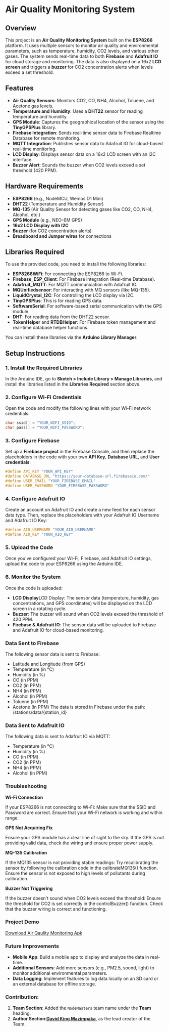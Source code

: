 # Air Quality Monitoring System

## Overview
This project is an **Air Quality Monitoring System** built on the **ESP8266** platform. It uses multiple sensors to monitor air quality and environmental parameters, such as temperature, humidity, CO2 levels, and various other gases. The system sends real-time data to both **Firebase** and **Adafruit IO** for cloud storage and monitoring. The data is also displayed on a 16x2 **LCD screen** and triggers a **buzzer** for CO2 concentration alerts when levels exceed a set threshold.

## Features
- **Air Quality Sensors**: Monitors CO2, CO, NH4, Alcohol, Toluene, and Acetone gas levels.
- **Temperature and Humidity**: Uses a **DHT22** sensor for reading temperature and humidity.
- **GPS Module**: Captures the geographical location of the sensor using the **TinyGPSPlus** library.
- **Firebase Integration**: Sends real-time sensor data to Firebase Realtime Database for remote monitoring.
- **MQTT Integration**: Publishes sensor data to Adafruit IO for cloud-based real-time monitoring.
- **LCD Display**: Displays sensor data on a 16x2 LCD screen with an I2C interface.
- **Buzzer Alert**: Sounds the buzzer when CO2 levels exceed a set threshold (420 PPM).

## Hardware Requirements
- **ESP8266** (e.g., NodeMCU, Wemos D1 Mini)
- **DHT22** (Temperature and Humidity Sensor)
- **MQ-135** (Air Quality Sensor for detecting gases like CO2, CO, NH4, Alcohol, etc.)
- **GPS Module** (e.g., NEO-6M GPS)
- **16x2 LCD Display with I2C**
- **Buzzer** (for CO2 concentration alerts)
- **Breadboard and Jumper wires** for connections

## Libraries Required
To use the provided code, you need to install the following libraries:
- **ESP8266WiFi**: For connecting the ESP8266 to Wi-Fi.
- **Firebase_ESP_Client**: For Firebase integration (Real-time Database).
- **Adafruit_MQTT**: For MQTT communication with Adafruit IO.
- **MQUnifiedsensor**: For interacting with MQ sensors (like MQ-135).
- **LiquidCrystal_I2C**: For controlling the LCD display via I2C.
- **TinyGPSPlus**: This is for reading GPS data.
- **SoftwareSerial**: For software-based serial communication with the GPS module.
- **DHT**: For reading data from the DHT22 sensor.
- **TokenHelper** and **RTDBHelper**: For Firebase token management and real-time database helper functions.

You can install these libraries via the **Arduino Library Manager**.

## Setup Instructions

### 1. Install the Required Libraries
In the Arduino IDE, go to **Sketch > Include Library > Manage Libraries**, and install the libraries listed in the **Libraries Required** section above.

### 2. Configure Wi-Fi Credentials
Open the code and modify the following lines with your Wi-Fi network credentials:
```cpp
char ssid[] = "YOUR_WIFI_SSID";
char pass[] = "YOUR_WIFI_PASSWORD";
```

### 3. Configure Firebase
Set up a **Firebase project** in the Firebase Console, and then replace the placeholders in the code with your own **API Key**, **Database URL**, and **User credentials**:
```cpp
#define API_KEY "YOUR_API_KEY"
#define DATABASE_URL "https://your-database-url.firebaseio.com/"
#define USER_EMAIL "YOUR_FIREBASE_EMAIL"
#define USER_PASSWORD "YOUR_FIREBASE_PASSWORD"
```

### 4. Configure Adafruit IO
Create an account on Adafruit IO and create a new feed for each sensor data type. Then, replace the placeholders with your Adafruit IO Username and Adafruit IO Key:
```cpp
#define AIO_USERNAME "YOUR_AIO_USERNAME"
#define AIO_KEY "YOUR_AIO_KEY"
```

### 5. Upload the Code
Once you've configured your Wi-Fi, Firebase, and Adafruit IO settings, upload the code to your ESP8266 using the Arduino IDE.

### 6. Monitor the System
Once the code is uploaded:

- **LCD Display**LCD Display: The sensor data (temperature, humidity, gas concentrations, and GPS coordinates) will be displayed on the LCD screen in a rotating cycle.
- **Buzzer**: The buzzer will sound when CO2 levels exceed the threshold of 420 PPM.
- **Firebase & Adafruit IO**: The sensor data will be uploaded to Firebase and Adafruit IO for cloud-based monitoring.

### Data Sent to Firebase
The following sensor data is sent to Firebase:

- Latitude and Longitude (from GPS)
- Temperature (in °C)
- Humidity (in %)
- CO (in PPM)
- CO2 (in PPM)
- NH4 (in PPM)
- Alcohol (in PPM)
- Toluene (in PPM)
- Acetone (in PPM)
The data is stored in Firebase under the path:
/stations/data/{station_id}

### Data Sent to Adafruit IO
The following data is sent to Adafruit IO via MQTT:

- Temperature (in °C)
- Humidity (in %)
- CO (in PPM)
- CO2 (in PPM)
- NH4 (in PPM)
- Alcohol (in PPM)

### Troubleshooting
**Wi-Fi Connection**

If your ESP8266 is not connecting to Wi-Fi:
Make sure that the SSID and Password are correct.
Ensure that your Wi-Fi network is working and within range.

**GPS Not Acquiring Fix**

Ensure your GPS module has a clear line of sight to the sky.
If the GPS is not providing valid data, check the wiring and ensure proper power supply.

**MQ-135 Calibration** 

If the MQ135 sensor is not providing stable readings:
Try recalibrating the sensor by following the calibration code in the calibrateMQ135() function.
Ensure the sensor is not exposed to high levels of pollutants during calibration.

**Buzzer Not Triggering** 

If the buzzer doesn't sound when CO2 levels exceed the threshold:
Ensure the threshold for CO2 is set correctly in the controlBuzzer() function.
Check that the buzzer wiring is correct and functioning.

### Project Demo
[Download Air Qaulity Monitoring Apk](https://mega.nz/folder/4o5jUB5D#w04iHxKIXjQWcnqb67_ocQ)

### Future Improvements

- **Mobile App**: Build a mobile app to display and analyze the data in real-time.
- **Additional Sensors**: Add more sensors (e.g., PM2.5, sound, light) to monitor additional environmental parameters.
- **Data Logging**: Implement features to log data locally on an SD card or an external database for offline storage.


### Contribution:
1. **Team Section**: Added the `NodeMasters` team name under the **Team** heading.
2. **Author Section**:[**David King Mazimpaka**](https://github.com/DavidkingMazimpaka), as the lead creator of the Team.
